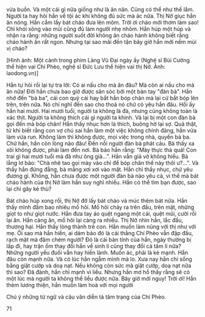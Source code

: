 vừa buồn. Và một cái gì nữa giống như là ăn năn. Cũng có thể như thế lắm. Người ta hay hỏi hắn về tội ác khi không đủ sức mà ác nữa. Thị Nở giục hắn ăn nóng. Hắn cầm lấy bát cháo đưa lên môm. Trời ơi cháo mới thơm làm sao! Chỉ khói xông vào mũi cũng đủ làm người nhẹ nhõm. Hắn húp một húp và nhận ra rằng: những người suốt đời không ăn cháo hành không biết rằng cháo hành ăn rất ngon. Nhưng tại sao mãi đến tận bây giờ hắn mới nếm mùi vị cháo?

[Hình ảnh: Một cảnh trong phim Làng Vũ Đại ngày ấy (Nghệ sĩ Bùi Cường thể hiện vai Chí Phèo, nghệ sĩ Đức Lưu thể hiện vai thị Nở. Ảnh: laodong.vn)]

Hắn tự hỏi rồi lại tự tra lời: Có ai nấu cho mà ăn đâu? Mà còn ai nấu cho mà ăn nữa! Đời hắn chưa bao giờ được săn sóc bởi một bàn tay "đàn bà". Hắn nhớ đến "bà ba", cái con quỷ cái hay bắt hắn bóp chân mà lại cứ bắt bóp lên trên, trên nữa. Nó chỉ nghĩ đến sao cho thoả nó chứ có yêu hắn đâu. Hồi ấy hắn hai mươi. Hai mươi tuổi, người ta không là đà, nhưng cũng không toàn là xác thịt. Người ta không thích cái gì người ta khinh. Và lại bị một con đàn bà gọi đến mà bóp chân! Hắn thấy nhục hơn là thích, buông hờ lại sợ. Quả thật, từ khi biết rằng con vợ chú sai hắn làm một việc không chính đáng, hắn vừa làm vừa run. Không làm thì không được, mọi việc trong nhà, quyền bà ba. Chứ hắn, hắn còn lòng nào đâu! Đến nỗi người đàn bà phát cáu. Bà thấy xa xôi không được, phải làm đến nơi. Bà bảo hắn rằng: "Mày thực thà quá! Con trai gì hai mươi tuổi mà đã như ông già...". Hắn vẫn giả vờ không hiểu. Bà lẳng lơ bảo: "Chà nhẽ tao gọi mày vào chỉ để bóp chân thế này thôi ư?...". Và thấy hắn đứng đẵng, bà mắng xơi xơi vào mặt. Hắn chỉ thấy nhục, chứ yêu đương gì. Không, hắn chưa được một người đàn bà nào yêu cả, vì thế mà bát cháo hành của thị Nở làm hắn suy nghĩ nhiều. Hắn có thể tìm bạn được, sao lại chỉ gây kẻ thù?

Bát cháo húp xong rồi, thị Nở đỡ lấy bát cháo và múc thêm bát nữa. Hắn thấy mình đầm bao nhiêu mồ hôi. Mồ hôi chảy ra trên đầu, trên mặt, những giọt to như giọt nước. Hắn đưa tay áo quệt ngang một cái, quệt mũi, cười rồi lại ăn. Hắn càng ăn, mồ hôi lại càng ra nhiều. Thị Nở nhìn hắn, lắc đầu, thương hại. Hắn thấy lòng thành trẻ con. Hắn muốn làm nũng với thị như với mẹ. Ôi sao mà hắn hiền, ai dám bảo đó là cái thằng Chí Phèo vẫn đập đầu, rạch mặt mà đâm chém người? Đó là cái bản tính của hắn, ngày thường bị lấp đi, hay trận ốm thay đổi hắn về sinh lí cũng thay đổi cả tâm lí nữa? Những người yếu đuối vẫn hay hiền lành. Muốn ác, phải là kẻ mạnh. Hắn đâu còn mạnh nữa. Và có lúc hắn ngẫm mình mà lo. Xưa nay hắn chỉ sống bằng giật cướp và doạ nạt. Nếu không còn sức mà giật cướp, doạ nạt nữa thì sao? Đã đành, hắn chỉ mạnh vì liều. Nhưng hắn mơ hồ thấy rằng sẽ có một lúc mà người ta không thể liều được nữa. Bây giờ mới nguy! Trời ơi! Hắn thèm lương thiện, hắn muốn làm hoà với mọi người

Chú ý những từ ngữ và câu văn diễn tả tâm trạng của Chí Phèo.

71
